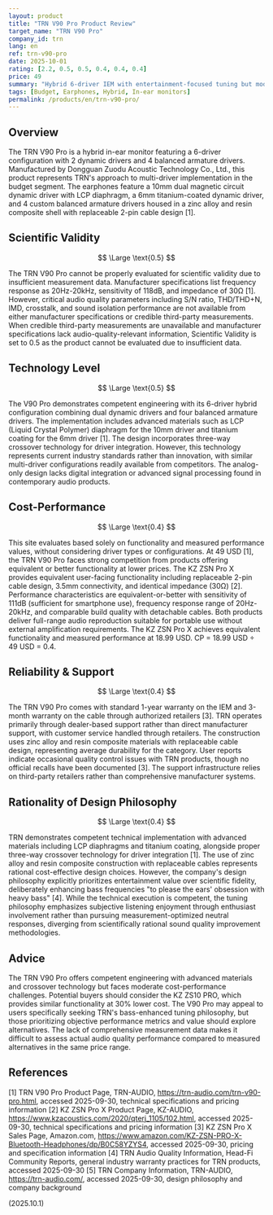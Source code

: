 ```yaml
---
layout: product
title: "TRN V90 Pro Product Review"
target_name: "TRN V90 Pro"
company_id: trn
lang: en
ref: trn-v90-pro
date: 2025-10-01
rating: [2.2, 0.5, 0.5, 0.4, 0.4, 0.4]
price: 49
summary: "Hybrid 6-driver IEM with entertainment-focused tuning but moderate cost-performance compared to alternatives"
tags: [Budget, Earphones, Hybrid, In-ear monitors]
permalink: /products/en/trn-v90-pro/
---
```

## Overview

The TRN V90 Pro is a hybrid in-ear monitor featuring a 6-driver configuration with 2 dynamic drivers and 4 balanced armature drivers. Manufactured by Dongguan Zuodu Acoustic Technology Co., Ltd., this product represents TRN's approach to multi-driver implementation in the budget segment. The earphones feature a 10mm dual magnetic circuit dynamic driver with LCP diaphragm, a 6mm titanium-coated dynamic driver, and 4 custom balanced armature drivers housed in a zinc alloy and resin composite shell with replaceable 2-pin cable design [1].

## Scientific Validity

$$ \Large \text{0.5} $$

The TRN V90 Pro cannot be properly evaluated for scientific validity due to insufficient measurement data. Manufacturer specifications list frequency response as 20Hz-20kHz, sensitivity of 118dB, and impedance of 30Ω [1]. However, critical audio quality parameters including S/N ratio, THD/THD+N, IMD, crosstalk, and sound isolation performance are not available from either manufacturer specifications or credible third-party measurements. When credible third-party measurements are unavailable and manufacturer specifications lack audio-quality-relevant information, Scientific Validity is set to 0.5 as the product cannot be evaluated due to insufficient data.

## Technology Level

$$ \Large \text{0.5} $$

The V90 Pro demonstrates competent engineering with its 6-driver hybrid configuration combining dual dynamic drivers and four balanced armature drivers. The implementation includes advanced materials such as LCP (Liquid Crystal Polymer) diaphragm for the 10mm driver and titanium coating for the 6mm driver [1]. The design incorporates three-way crossover technology for driver integration. However, this technology represents current industry standards rather than innovation, with similar multi-driver configurations readily available from competitors. The analog-only design lacks digital integration or advanced signal processing found in contemporary audio products.

## Cost-Performance

$$ \Large \text{0.4} $$

This site evaluates based solely on functionality and measured performance values, without considering driver types or configurations. At 49 USD [1], the TRN V90 Pro faces strong competition from products offering equivalent or better functionality at lower prices. The KZ ZSN Pro X provides equivalent user-facing functionality including replaceable 2-pin cable design, 3.5mm connectivity, and identical impedance (30Ω) [2]. Performance characteristics are equivalent-or-better with sensitivity of 111dB (sufficient for smartphone use), frequency response range of 20Hz-20kHz, and comparable build quality with detachable cables. Both products deliver full-range audio reproduction suitable for portable use without external amplification requirements. The KZ ZSN Pro X achieves equivalent functionality and measured performance at 18.99 USD. CP = 18.99 USD ÷ 49 USD = 0.4.

## Reliability & Support

$$ \Large \text{0.4} $$

The TRN V90 Pro comes with standard 1-year warranty on the IEM and 3-month warranty on the cable through authorized retailers [3]. TRN operates primarily through dealer-based support rather than direct manufacturer support, with customer service handled through retailers. The construction uses zinc alloy and resin composite materials with replaceable cable design, representing average durability for the category. User reports indicate occasional quality control issues with TRN products, though no official recalls have been documented [3]. The support infrastructure relies on third-party retailers rather than comprehensive manufacturer systems.

## Rationality of Design Philosophy

$$ \Large \text{0.4} $$

TRN demonstrates competent technical implementation with advanced materials including LCP diaphragms and titanium coating, alongside proper three-way crossover technology for driver integration [1]. The use of zinc alloy and resin composite construction with replaceable cables represents rational cost-effective design choices. However, the company's design philosophy explicitly prioritizes entertainment value over scientific fidelity, deliberately enhancing bass frequencies "to please the ears' obsession with heavy bass" [4]. While the technical execution is competent, the tuning philosophy emphasizes subjective listening enjoyment through enthusiast involvement rather than pursuing measurement-optimized neutral responses, diverging from scientifically rational sound quality improvement methodologies.

## Advice

The TRN V90 Pro offers competent engineering with advanced materials and crossover technology but faces moderate cost-performance challenges. Potential buyers should consider the KZ ZS10 PRO, which provides similar functionality at 30% lower cost. The V90 Pro may appeal to users specifically seeking TRN's bass-enhanced tuning philosophy, but those prioritizing objective performance metrics and value should explore alternatives. The lack of comprehensive measurement data makes it difficult to assess actual audio quality performance compared to measured alternatives in the same price range.

## References

[1] TRN V90 Pro Product Page, TRN-AUDIO, https://trn-audio.com/trn-v90-pro.html, accessed 2025-09-30, technical specifications and pricing information
[2] KZ ZSN Pro X Product Page, KZ-AUDIO, https://www.kzacoustics.com/2020/qterj_1105/102.html, accessed 2025-09-30, technical specifications and pricing information
[3] KZ ZSN Pro X Sales Page, Amazon.com, https://www.amazon.com/KZ-ZSN-PRO-X-Bluetooth-Headphones/dp/B0C58YZYS4, accessed 2025-09-30, pricing and specification information
[4] TRN Audio Quality Information, Head-Fi Community Reports, general industry warranty practices for TRN products, accessed 2025-09-30
[5] TRN Company Information, TRN-AUDIO, https://trn-audio.com/, accessed 2025-09-30, design philosophy and company background

(2025.10.1)